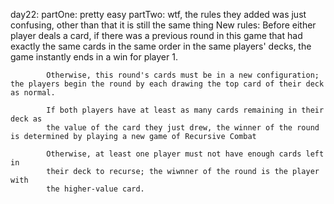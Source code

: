 day22:
    partOne:
        pretty easy
    partTwo:
        wtf, the rules they added was just confusing,
        other than that it is still the same thing
        New rules:
            Before either player deals a card, if there was a previous round in
            this game that had exactly the same cards in the same order in the 
            same players' decks, the game instantly ends in a win for player 1.

            Otherwise, this round's cards must be in a new configuration; the players begin the round by each drawing the top card of their deck as normal.

            If both players have at least as many cards remaining in their deck as
            the value of the card they just drew, the winner of the round is determined by playing a new game of Recursive Combat

            Otherwise, at least one player must not have enough cards left in 
            their deck to recurse; the wiwnner of the round is the player with
            the higher-value card.